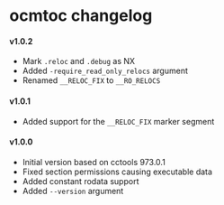 ocmtoc changelog
================

#### v1.0.2
- Mark `.reloc` and `.debug` as NX
- Added `-require_read_only_relocs` argument
- Renamed `__RELOC_FIX` to `__RO_RELOCS`

#### v1.0.1
- Added support for the `__RELOC_FIX` marker segment

#### v1.0.0
- Initial version based on cctools 973.0.1
- Fixed section permissions causing executable data
- Added constant rodata support
- Added `--version` argument
